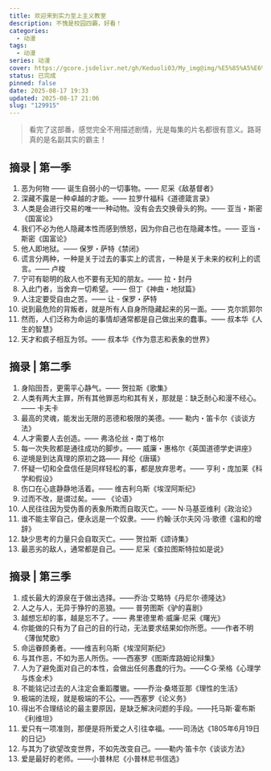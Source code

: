 ```yaml
---
title: 欢迎来到实力至上主义教室
description: 不愧是校园四霸，好看！
categories:
  - 动漫
tags:
  - 动漫
series: 动漫
cover: https://gcore.jsdelivr.net/gh/Keduoli03/My_img@img/%E5%85%A5%E6%AD%A4%E9%97%A8%E8%80%85%EF%BC%8C%E5%BD%93%E8%88%8D%E5%BC%83%E4%B8%80%E5%88%87%E5%B8%8C%E6%9C%9B.webp
status: 已完成
pinned: false
date: 2025-08-17 19:33
updated: 2025-08-17 21:06
slug: "129915"
---
```

> 看完了这部番，感觉完全不用描述剧情，光是每集的片名都很有意义。路哥真的是名副其实的霸主！
>  

## 摘录 | 第一季

1. 恶为何物 —— 诞生自弱小的一切事物。—— 尼采《敌基督者》
2. 深藏不露是一种卓越的才能。—— 拉罗什福科《道德箴言录》
3. 人类是会进行交易的唯一一种动物。没有会去交换骨头的狗。—— 亚当・斯密《国富论》
4. 我们不必为他人隐藏本性而感到愤怒，因为你自己也在隐藏本性。—— 亚当・斯密《国富论》
5. 他人即地狱。—— 保罗・萨特《禁闭》
6. 谎言分两种，一种是关于过去的事实上的谎言，一种是关于未来的权利上的谎言。—— 卢梭
7. 宁可有聪明的敌人也不要有无知的朋友。—— 拉・封丹
8. 入此门者，当舍弃一切希望。—— 但丁《神曲・地狱篇》
9. 人注定要受自由之苦。—— 让 - 保罗・萨特
10. 说到最危险的背叛者，就是所有人自身所隐藏起来的另一面。—— 克尔凯郭尔
11. 然而，人们泛称为命运的事情却通常都是自己做出来的蠢事。—— 叔本华《人生的智慧》
12. 天才和疯子相互为邻。—— 叔本华《作为意志和表象的世界》

## 摘录 | 第二季

1. 身陷囹吾，更需平心静气。—— 贺拉斯《歌集》
2. 人类有两大主罪，所有其他罪恶均和其有关，那就是：缺乏耐心和漫不经心。—— 卡夫卡
3. 最高的灵魂，能发出无限的恶德和极限的美德。—— 勒内・笛卡尔《谈谈方法》
4. 人才需要人去创造。—— 弗洛伦丝・南丁格尔
5. 每一次失败都是通往成功的脚步。—— 威廉・惠格尔《英国道德学史讲座》
6. 逆境是到达真理的原初之路—— 拜伦《唐璜》
7. 怀疑一切和全盘信任是同样轻松的事，都是放弃思考。—— 亨利・庞加莱《科学和假设》
8. 伤口在心底静静地活着。—— 维吉利乌斯《埃涅阿斯纪》
9. 过而不改，是谓过矣。—— 《论语》
10. 人民往往因为受伪善的表象所欺而自取灭亡。—— N·马基亚维利《政治论》
11. 谁不能主宰自己，便永远是一个奴隶。—— 约翰·沃尔夫冈·冯·歌德《温和的增辞》
12. 缺少思考的力量只会自取灭亡。—— 贺拉斯《颂诗集》
13. 最恶劣的敌人，通常都是自己。—— 尼采《查拉图斯特拉如是说》

## 摘录 | 第三季

1. 成长最大的源泉在于做出选择。——乔治·艾略特《丹尼尔·德隆达》
2. 人之与人，无异于狰狞的恶狼。—— 普劳图斯《驴的喜剧》
3. 越想忘却的事，越是忘不了。—— 弗里德里希·威廉·尼采《曙光》
4. 你能做的只有为了自己的目的行动，无法要求结果如你所愿。——作者不明《薄伽梵歌》
5. 命运眷顾勇者。——维吉利乌斯《埃涅阿斯纪》
6. 与其作恶，不如为恶人所伤。——西塞罗《图斯库路姆论辩集》
7. 人为了避免面对自己的本性，会做出任何愚蠢的行为。——C·G·荣格《心理学与炼金术》
8. 不能铭记过去的人注定会重蹈覆辙。——乔治·桑塔亚那《理性的生活》
9. 极端的法规，就是极端的不公。——西塞罗《论义务》
10. 得出不合理结论的最主要原因，是缺乏解决问题的手段。——托马斯·霍布斯《利维坦》
11. 爱只有一项准则，那便是将所爱之人引往幸福。——司汤达《1805年6月19日的日记》
12. 与其为了欲望改变世界，不如先改变自己。——勒内·笛卡尔《谈谈方法》
13. 爱是最好的老师。——小普林尼《小普林尼书信选》
